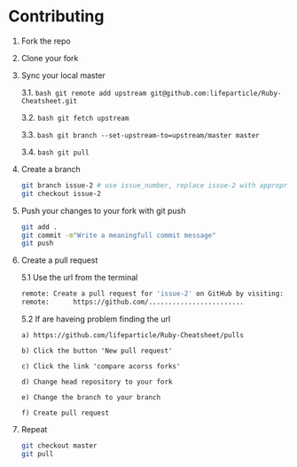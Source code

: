 # Contributing

1. Fork the repo
2. Clone your fork
3. Sync your local master

    3.1. ```bash git remote add upstream git@github.com:lifeparticle/Ruby-Cheatsheet.git```
    
    3.2. ```bash git fetch upstream```
    
    3.3. ```bash git branch --set-upstream-to=upstream/master master```
    
    3.4. ```bash git pull```
    
4. Create a branch
    ```bash
    git branch issue-2 # use issue_number, replace issue-2 with appropriate branch name 
    git checkout issue-2
    ```
5. Push your changes to your fork with git push
    ```bash
    git add .
    git commit -m"Write a meaningfull commit message"
    git push
    ```
6. Create a pull request
  
    5.1 Use the url from the terminal

    ```bash
    remote: Create a pull request for 'issue-2' on GitHub by visiting:
    remote:      https://github.com/........................
    ```
    
   5.2 If are haveing problem finding the url
   
       a) https://github.com/lifeparticle/Ruby-Cheatsheet/pulls

       b) Click the button 'New pull request'

       c) Click the link 'compare acorss forks'

       d) Change head repository to your fork

       e) Change the branch to your branch

       f) Create pull request
7. Repeat

   ```bash
   git checkout master
   git pull
   ```
